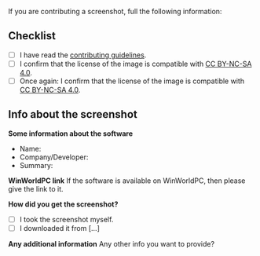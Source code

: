 If you are contributing a screenshot, full the following information:

## Checklist

<!-- Please complete the following list of tasks, and then check it by changing the "[ ]" to "[x]" -->

- [ ] I have read the [contributing guidelines](https://github.com/InstallerLegacy/screenshots.virtualhub.eu.org/blob/main/CONTRIBUTING.md).
- [ ] I confirm that the license of the image is compatible with [CC BY-NC-SA  4.0](https://creativecommons.org/licenses/by-nc-sa/4.0/).
- [ ] Once again: I confirm that the license of the image is compatible with [CC BY-NC-SA  4.0](https://creativecommons.org/licenses/by-nc-sa/4.0/).

## Info about the screenshot

**Some information about the software**

- Name:
- Company/Developer:
- Summary:

**WinWorldPC link**
If the software is available on WinWorldPC, then please give the link to it.

**How did you get the screenshot?**
- [ ] I took the screenshot myself.
- [ ] I downloaded it from [...]

**Any additional information**
Any other info you want to provide?
